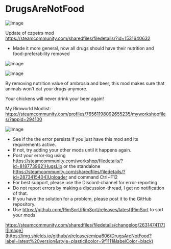 # DrugsAreNotFood

![Image](https://i.imgur.com/buuPQel.png)

Update of czpetrs mod
https://steamcommunity.com/sharedfiles/filedetails/?id=1531640632

- Made it more general, now all drugs should have their nutrition and food-preferability removed

![Image](https://i.imgur.com/pufA0kM.png)

	
![Image](https://i.imgur.com/Z4GOv8H.png)

By removing nutrition value of ambrosia and beer, this mod makes sure that animals won't eat your drugs anymore.

Your chickens will never drink your beer again!


My Rimworld Modlist: https://steamcommunity.com/profiles/76561198092655235/myworkshopfiles/?appid=294100

![Image](https://i.imgur.com/PwoNOj4.png)



-  See if the the error persists if you just have this mod and its requirements active.
-  If not, try adding your other mods until it happens again.
-  Post your error-log using https://steamcommunity.com/workshop/filedetails/?id=818773962]HugsLib or the standalone https://steamcommunity.com/sharedfiles/filedetails/?id=2873415404]Uploader and command Ctrl+F12
-  For best support, please use the Discord-channel for error-reporting.
-  Do not report errors by making a discussion-thread, I get no notification of that.
-  If you have the solution for a problem, please post it to the GitHub repository.
-  Use https://github.com/RimSort/RimSort/releases/latest]RimSort to sort your mods



https://steamcommunity.com/sharedfiles/filedetails/changelog/2631474117]![Image](https://img.shields.io/github/v/release/emipa606/DrugsAreNotFood?label=latest%20version&style=plastic&color=9f1111&labelColor=black)

